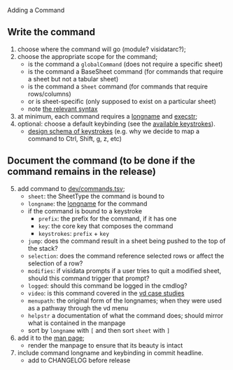 Adding a Command

## Write the command
1) choose where the command will go (module? visidatarc?);
2) choose the appropriate scope for the command;
    - is the command a `globalCommand` (does not require a specific sheet)
    - is the command a  BaseSheet command (for commands that require a sheet but not a tabular sheet)
    - is the command a `Sheet` command (for commands that require rows/columns)
    - or is sheet-specific (only supposed to exist on a particular sheet)
    - note [the relevant syntax](https://github.com/saulpw/visidata/blob/develop/dev/design/169-settings.md#ii-commandskeybindings)
3) at minimum, each command requires a [longname]() and [execstr]();
4) optional: choose a default keybinding (see the [available keystrokes](https://visidata.org/kblayout)).
    - [design schema of keystrokes]() (e.g. why we decide to map a command to Ctrl, Shift, g, z, etc)

## Document the command (to be done if the command remains in the release)
5) add command to [dev/commands.tsv]();
    - `sheet`: the SheetType the command is bound to
    - `longname`: the [longname]() for the command
    - if the command is bound to a keystroke
        - `prefix`: the prefix for the command, if it has one
        - `key`: the core key that composes the command
        - `keystrokes`: `prefix` + `key`
    - `jump`: does the command result in a sheet being pushed to the top of the stack?
    - `selection`: does the command reference selected rows or affect the selection of a row?
    - `modifies`: if visidata prompts if a user tries to quit a modified sheet, should this command trigger that prompt?
    - `logged`: should this command be logged in the cmdlog?
    - `video`: is this command covered in the [vd case studies]()
    - `menupath`: the original form of the longnames; when they were used as a pathway through the vd menu
    - `helpstr` a documentation of what the command does; should mirror what is contained in the manpage
    - sort by `longname` with `[` and then sort `sheet` with `]`
6) add it to the [man page](https://github.com/saulpw/visidata/blob/develop/visidata/man/vd.inc);
    - render the manpage to ensure that its beauty is intact
7) include command longname and keybinding in commit headline.
    - add to CHANGELOG before release


